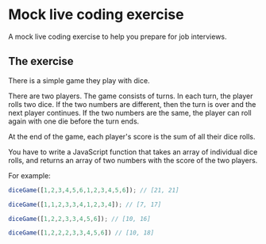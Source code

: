 # Mock live coding exercise

A mock live coding exercise to help you prepare for job interviews.


## The exercise

There is a simple game they play with dice.

There are two players. The game consists of turns. In each turn, the player rolls two dice. If the two numbers are different, then the turn is over and the next player continues. If the two numbers are the same, the player can roll again with one die before the turn ends.

At the end of the game, each player's score is the sum of all their dice rolls.

You have to write a JavaScript function that takes an array of individual dice rolls, and returns an array of two numbers with the score of the two players.

For example:

```js
diceGame([1,2,3,4,5,6,1,2,3,4,5,6]); // [21, 21]

diceGame([1,1,2,3,3,4,1,2,3,4]); // [7, 17]

diceGame([1,2,2,3,3,4,5,6]); // [10, 16]

diceGame([1,2,2,2,3,3,4,5,6]) // [10, 18]
```
